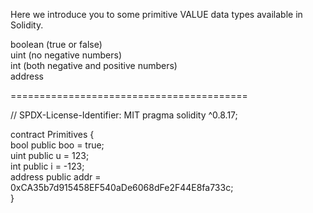 
Here we introduce you to some primitive VALUE data types available in Solidity.

boolean (true or false)</br>
uint (no negative numbers)</br>
int (both negative and positive numbers) </br>
address</br>

=========================================

// SPDX-License-Identifier: MIT
pragma solidity ^0.8.17;

contract Primitives { </br>
    bool public boo = true; </br>
    uint public u = 123; </br>
    int public i = -123; </br>
    address public addr = 0xCA35b7d915458EF540aDe6068dFe2F44E8fa733c; </br>
 }
